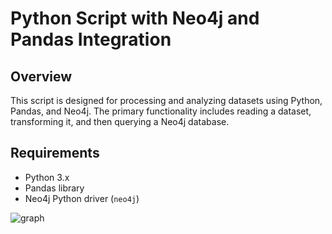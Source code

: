 # Python Script with Neo4j and Pandas Integration

## Overview
This script is designed for processing and analyzing datasets using Python, Pandas, and Neo4j. The primary functionality includes reading a dataset, transforming it, and then querying a Neo4j database.

## Requirements
- Python 3.x
- Pandas library
- Neo4j Python driver (`neo4j`)

![graph](https://github.com/johngunerli/name-KG/assets/33205097/45bb40c6-1b59-43e5-9100-0b5484359f1a)
